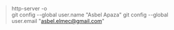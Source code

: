 > http-server -o  
git config --global user.name "Asbel Apaza"
git config --global user.email "asbel.elmec@gmail.com"